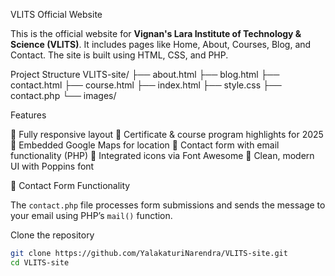 VLITS Official Website

This is the official website for **Vignan's Lara Institute of Technology & Science (VLITS)**. It includes pages like Home, About, Courses, Blog, and Contact. The site is built using HTML, CSS, and PHP.

Project Structure
VLITS-site/
├── about.html
├── blog.html
├── contact.html
├── course.html
├── index.html
├── style.css
├── contact.php
└── images/


Features

🔹 Fully responsive layout
🔹 Certificate & course program highlights for 2025
🔹 Embedded Google Maps for location
🔹 Contact form with email functionality (PHP)
🔹 Integrated icons via Font Awesome
🔹 Clean, modern UI with Poppins font

📧 Contact Form Functionality

The `contact.php` file processes form submissions and sends the message to your email using PHP’s `mail()` function.

Clone the repository

```bash
git clone https://github.com/YalakaturiNarendra/VLITS-site.git
cd VLITS-site



